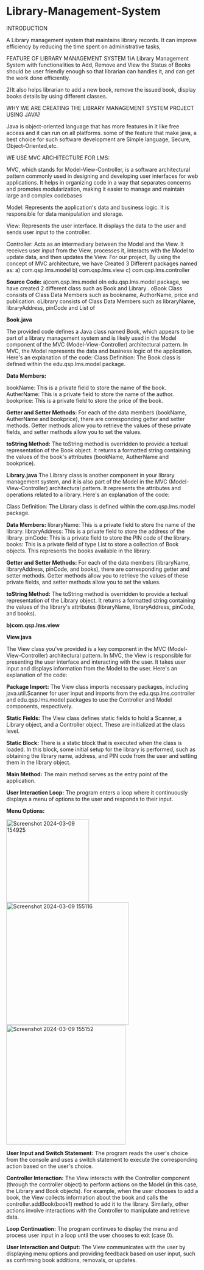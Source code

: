 # Library-Management-System

INTRODUCTION

A Library management system that maintains library records. It can improve efficiency by reducing the time spent on administrative tasks, 

FEATURE OF LIBRARY MANAGEMENT SYSTEM
1)A Library Management System with functionalities to Add, Remove and View the Status of Books should be user friendly enough so that librarian can handles it, and can get the work done efficiently. 

2)It also helps librarian to add a new book, remove the issued book, display books details by using different classes.

WHY WE ARE CREATING THE LIBRARY MANAGEMENT SYSTEM PROJECT USING JAVA?

Java is object-oriented language that has more features in it like free access and it can run on all platforms. some of the feature that make java, a best choice for such software development are Simple language, Secure, Object-Oriented,etc.

WE USE MVC ARCHITECTURE FOR LMS:

MVC, which stands for Model-View-Controller, is a software architectural pattern commonly used in designing and developing user interfaces for web applications. It helps in organizing code in a way that separates concerns and promotes modularization, making it easier to manage and maintain large and complex codebases

Model: Represents the application's data and business logic. It is responsible for data manipulation and storage.

View: Represents the user interface. It displays the data to the user and sends user input to the controller.

Controller: Acts as an intermediary between the Model and the View. It receives user input from the View, processes it, interacts with the Model to update data, and then updates the View.
For our project, By using the concept of MVC architecture, we have Created 3 Different packages named as: a) com.qsp.lms.model
                                  b) com.qsp.lms.view
                                  c) com.qsp.lms.controller
                                  
**Source Code:**
a)com.qsp.lms.model
oIn edu.qsp.lms.model package, we have created 2 different class such as Book and Library .
oBook Class consists of Class Data Members such as bookname, AuthorName, price and publication.
oLibrary consists of Class Data Members such as libraryName, libraryAddress, pinCode and List of

**Book.java**

The provided code defines a Java class named Book, which appears to be part of a library management system and is likely used in the Model component of the MVC (Model-View-Controller) architectural pattern. In MVC, the Model represents the data and business logic of the application. Here's an explanation of the code:
Class Definition: The Book class is defined within the edu.qsp.lms.model package.

**Data Members:**

bookName: This is a private field to store the name of the book.
AutherName: This is a private field to store the name of the author.
bookprice: This is a private field to store the price of the book.

**Getter and Setter Methods:**
For each of the data members (bookName, AutherName and bookprice), there are corresponding getter and setter methods. Getter methods allow you to retrieve the values of these private fields, and setter methods allow you to set the values.

**toString Method:**
The toString method is overridden to provide a textual representation of the Book object. It returns a formatted string containing the values of the book's attributes (bookName, AutherName and bookprice).

**Library.java**
The Library class is another component in your library management system, and it is also part of the Model in the MVC (Model-View-Controller) architectural pattern. It represents the attributes and operations related to a library. Here's an explanation of the code:

Class Definition: The Library class is defined within the com.qsp.lms.model package.

**Data Members:**
libraryName: This is a private field to store the name of the library.
libraryAddress: This is a private field to store the address of the library.
pinCode: This is a private field to store the PIN code of the library.
books: This is a private field of type List<Book> to store a collection of Book objects. This represents the books available in the library.

**Getter and Setter Methods:**
For each of the data members (libraryName, libraryAddress, pinCode, and books), there are corresponding getter and setter methods. Getter methods allow you to retrieve the values of these private fields, and setter methods allow you to set the values.

**toString Method:**
The toString method is overridden to provide a textual representation of the Library object. It returns a formatted string containing the values of the library's attributes (libraryName, libraryAddress, pinCode, and books).

**b)com.qsp.lms.view**

**View.java**

The View class you've provided is a key component in the MVC (Model-View-Controller) architectural pattern. In MVC, the View is responsible for presenting the user interface and interacting with the user. It takes user input and displays information from the Model to the user. Here's an explanation of the code:

**Package Import:**
The View class imports necessary packages, including java.util.Scanner for user input and imports from the edu.qsp.lms.controller and edu.qsp.lms.model packages to use the Controller and Model components, respectively.

**Static Fields:**
The View class defines static fields to hold a Scanner, a Library object, and a Controller object. These are initialized at the class level.

**Static Block:**
There is a static block that is executed when the class is loaded. In this block, some initial setup for the library is performed, such as obtaining the library name, address, and PIN code from the user and setting them in the library object.

**Main Method:**
The main method serves as the entry point of the application.

**User Interaction Loop:**
The program enters a loop where it continuously displays a menu of options to the user and responds to their input.

**Menu Options:**


<img width="217" alt="Screenshot 2024-03-09 154925" src="https://github.com/guhagarkar/Library-Management-System/assets/161924195/41952cc9-91dc-4e9c-bf53-c1c872f0edaf">
<img width="321" alt="Screenshot 2024-03-09 155116" src="https://github.com/guhagarkar/Library-Management-System/assets/161924195/e2be6070-0d19-4400-80a0-2eff82bf8a84">
<img width="313" alt="Screenshot 2024-03-09 155152" src="https://github.com/guhagarkar/Library-Management-System/assets/161924195/5f70ff45-5ea6-409a-941b-1e6964ce5194">

**User Input and Switch Statement:**
The program reads the user's choice from the console and uses a switch statement to execute the corresponding action based on the user's choice.

**Controller Interaction:**
The View interacts with the Controller component (through the controller object) to perform actions on the Model (in this case, the Library and Book objects).
For example, when the user chooses to add a book, the View collects information about the book and calls the controller.addBook(book1) method to add it to the library.
Similarly, other actions involve interactions with the Controller to manipulate and retrieve data.

**Loop Continuation:**
The program continues to display the menu and process user input in a loop until the user chooses to exit (case 0).

**User Interaction and Output:**
The View communicates with the user by displaying menu options and providing feedback based on user input, such as confirming book additions, removals, or updates.



                                  

